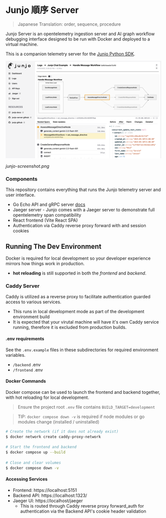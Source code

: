 # Junjo 順序 Server

> Japanese Translation: order, sequence, procedure

Junjo Server is an opentelemetry ingestion server and AI graph workflow debugging interface designed to be run with Docker and deployed to a virtual machine.

This is a companion telemetry server for the [Junjo Python SDK](https://github.com/mdrideout/junjo).

<img src="./junjo-screenshot.png" width="600" />

_junjo-screenshot.png_

### Components

This repository contains everything that runs the Junjo telemetry server and user interface.

- Go Echo API and gRPC server [docs](/backend/README.md)
- Jaeger server - Junjo comes with a Jaeger server to demonstrate full opentelemetry span compatibility
- React frontend (Vite React SPA)
- Authentication via Caddy reverse proxy forward with and session cookies

## Running The Dev Environment

Docker is required for local development so your developer experience mirrors how things work in production.

- **hot reloading** is still supported in both the *frontend* and *backend*. 

### Caddy Server
Caddy is utilized as a reverse proxy to facilitate authentication guarded access to various services.
- This runs in local development mode as part of the development environment build
- It is expected that your virutal machine will have it's own Caddy service running, therefore it is excluded from production builds.

#### .env requirements

See the `.env.example` files in these subdirectories for required environment variables.

- `/backend` .env
- `/frontend` .env

#### Docker Commands

Docker compose can be used to launch the frontend and backend together, with hot reloading for local development.

> Ensure the project root `.env` file contains `BUILD_TARGET=development`

> TIP: `docker compose down -v` is required if node modules or go modules change (installed / uninstalled)

```bash
# Create the network (if it does not already exist)
$ docker network create caddy-proxy-network

# Start the frontend and backend
$ docker compose up --build

# Close and clear volumes
$ docker compose down -v
```

#### Accessing Services

- Frontend: https://localhost:5151
- Backend API: https://localhost:1323/
- Jaeger UI: https://localhost/jaeger 
  - This is routed through Caddy reverse proxy forward_auth for authentication via the Backend API's cookie header validation